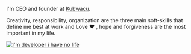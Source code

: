 I'm CEO and founder at [Kubwacu](https://www.kubwacu.com).

Creativity, responsibility, organization are the three main soft-skills that define me best at work and Love :heart: , hope and forgiveness are the most important in my life.

[![I'm developer i have no life](https://github-readme-activity-graph.cyclic.app/graph?username=kalculata&bg_color=09121a&color=fdfcfd&line=f2f2f2&point=00ff2a&area=true&hide_border=true)](https://github.com/kalculata/github-readme-activity-graph)
